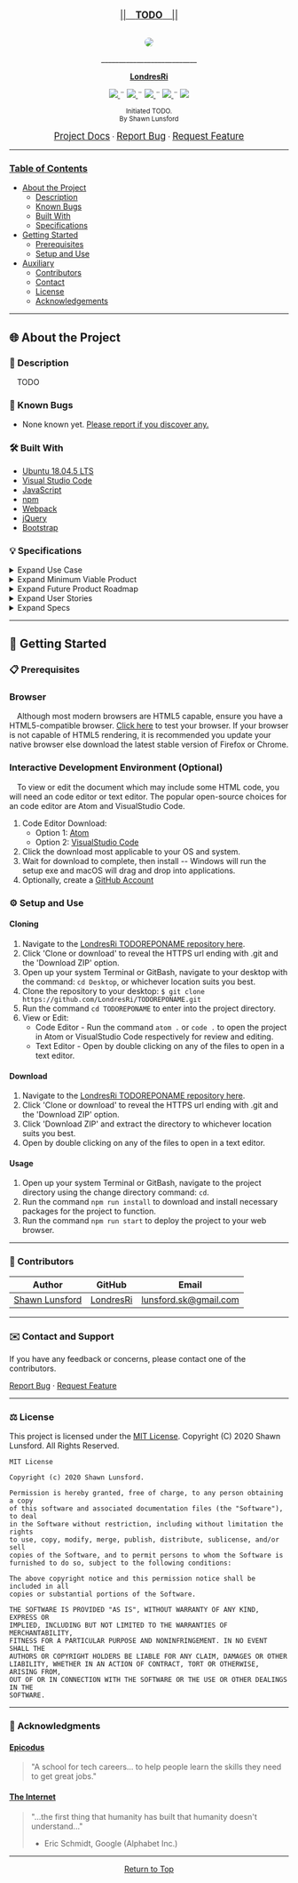 <br>
<p align="center">
  <u><big>||&emsp;<b><u>TODO</u></b>&emsp;||</big></u>
</p>
<p align="center">
    <!-- Project Avatar/Logo -->
    <br>
    <a href="https://github.com/LondresRi">
        <img style="border-radius: 100%" src="https://avatars1.githubusercontent.com/u/46427680?s=150&v=4">
    </a>
    <p align="center">
      ___________________________
    </p>
    <!-- GitHub Link -->
    <p align="center">
        <a href="https://github.com/LondresRi">
            <strong>LondresRi</strong>
        </a>
    </p>
    <!-- Project Shields -->
    <p align="center">
        <a href="https://github.com/LondresRi/TODOREPONAME/graphs/contributors">
            <img src="https://img.shields.io/github/contributors/LondresRi/TODOREPONAME.svg?style=plastic">
        </a>
        ¨
        <a href="https://github.com/LondresRi/TODOREPONAME/stargazers">
            <img src="https://img.shields.io/github/stars/LondresRi/TODOREPONAME.svg?color=yellow&style=plastic">
        </a>
        ¨
        <a href="https://github.com/LondresRi/TODOREPONAME/issues">
            <img src="https://img.shields.io/github/issues/LondresRi/TODOREPONAME?style=plastic">
        </a>
        ¨
        <a href="https://github.com/LondresRi/Best-ReadMe-Template/blob/master/LICENSE.txt">
            <img src="https://img.shields.io/github/license/LondresRi/TODOREPONAME?color=orange&style=plastic">
        </a>
        ¨
        <a href="https://linkedin.com/in/lunsfordsk">
            <img src="https://img.shields.io/badge/-LinkedIn-black.svg?style=plastic&logo=linkedin&colorB=2867B2">
        </a>
    </p>    
</p>

<p align="center">
  <small>Initiated TODO.</small>
  <br>
  <small>By Shawn Lunsford</small>
</p>

<!-- Project Links -->
<p align="center">
    <a href="https://github.com/LondresRi/TODOREPONAME"><big>Project Docs</big></a> ·
    <a href="https://github.com/LondresRi/TODOREPONAME/issues"><big>Report Bug</big></a> ·
    <a href="https://github.com/LondresRi/TODOREPONAME/issues"><big>Request Feature</big></a>
</p>

------------------------------
### <u>Table of Contents</u>
* <a href="#🌐-about-the-project">About the Project</a>
    * <a href="#📖-description">Description</a>
    * <a href="#🦠-known-bugs">Known Bugs</a>
    * <a href="#🛠-built-with">Built With</a>
    * <a href="#💡-specifications">Specifications</a>
    <!-- * <a href="#🔍-preview">Preview</a> -->
* <a href="#🏁-getting-started">Getting Started</a>
    * <a href="#📋-prerequisites">Prerequisites</a>
    * <a href="#⚙️-setup-and-use">Setup and Use</a>
* <a href="#🤝-contributors">Auxiliary</a>
    * <a href="#🤝-contributors">Contributors</a>
    * <a href="#✉️-contact-and-support">Contact</a>
    * <a href="#⚖️-license">License</a>
    * <a href="#🌟-acknowledgements">Acknowledgements</a>
    
------------------------------

## 🌐 About the Project

### 📖 Description
&emsp;TODO

### 🦠 Known Bugs

* None known yet. <a href="https://github.com/LondresRi/TODOREPONAME/issues">Please report if you discover any.</a>

### 🛠 Built With
* [Ubuntu 18.04.5 LTS](https://releases.ubuntu.com/18.04/)
* [Visual Studio Code](https://code.visualstudio.com/)
* [JavaScript](https://www.javascript.com//)
* [npm](https://www.npmjs.com/)
* [Webpack](https://webpack.js.org/)
* [jQuery](https://jquery.com/)
* [Bootstrap](https://getbootstrap.com/)


### 💡 Specifications

<details>
<summary>Expand Use Case</summary>
&emsp;TODO
</details>

<details>
<summary>Expand Minimum Viable Product</summary>
<li>TODO</li>
</details>

<details>
<summary>Expand Future Product Roadmap</summary>
<li>TODO</li>
</details>

<details>
  <summary>Expand User Stories</summary>
  <table>
    <tr>
      <th>ID</th>
      <th>User Story</th>
      <th>Accepted</th>
    </tr>
    <tr>
      <td>01</td>
      <td>"As a TODO, I want TODO so that TODO."</td>
      <td>False</td>
    </tr>
  </table>
</details>

<details>
  <summary>Expand Specs</summary>
  <table>
    <tr>
      <th>ID</th>
      <th>Behavior</th>
      <th>Input</th>
      <th>Output</th>
      <th>Notes</th>
      <th>Completed</th>
    </tr>
    <tr>
      <td>01-A</td>
      <td>TODO</td>
      <td>TODO</td>
      <td>TODO</td>
      <td>TODO</td>
      <td>False</td>
    </tr>
  </table>
  <br>
  <table>
    <tr>
      <th>ID</th>
      <th>Test</th>
      <th>Input</th>
      <th>Output</th>
      <th>Notes</th>
      <th>Completed</th>
    </tr>
    <tr>
      <td> 01-A1 </td>
      <td>should correctly TODO</td>
      <td>TODO</td>
      <td>TODO</td>
      <td>TODO</td>
      <td>False</td>
    </tr>
    <tr>
      <td> 01-A2 </td>
      <td>should correctly TODO</td>
      <td>TODO</td>
      <td>TODO</td>
      <td>TODO</td>
      <td>False</td>
    </tr>
  </table>

<center><small><a href="#specs">Return to Top of Specs</a></small></center>

</details>

<!-- ### 🔍 Preview -->

------------------------------

## 🏁 Getting Started

### 📋 Prerequisites

### Browser
  &emsp;Although most modern browsers are HTML5 capable, ensure you have a HTML5-compatible browser. [Click here](https://html5test.com/) to test your browser. If your browser is not capable of HTML5 rendering, it is recommended you update your native browser else download the latest stable version of Firefox or Chrome.

### Interactive Development Environment (Optional)

  &emsp;To view or edit the document which may include some HTML code, you will need an code editor or text editor. The popular open-source choices for an code editor are Atom and VisualStudio Code.

  1) Code Editor Download:
     * Option 1: [Atom](https://nodejs.org/en/)
     * Option 2: [VisualStudio Code](https://www.npmjs.com/)
  2) Click the download most applicable to your OS and system.
  3) Wait for download to complete, then install -- Windows will run the setup exe and macOS will drag and drop into applications.
  4) Optionally, create a [GitHub Account](https://github.com)

### ⚙️ Setup and Use

  #### Cloning

  1) Navigate to the [LondresRi TODOREPONAME repository here](https://github.com/LondresRi/TODOREPONAME).
  2) Click 'Clone or download' to reveal the HTTPS url ending with .git and the 'Download ZIP' option.
  3) Open up your system Terminal or GitBash, navigate to your desktop with the command: `cd Desktop`, or whichever location suits you best.
  4) Clone the repository to your desktop: `$ git clone https://github.com/LondresRi/TODOREPONAME.git`
  5) Run the command `cd TODOREPONAME` to enter into the project directory.
  6) View or Edit:
      * Code Editor - Run the command `atom .` or `code .` to open the project in Atom or VisualStudio Code respectively for review and editing.
      * Text Editor - Open by double clicking on any of the files to open in a text editor.

  #### Download

  1) Navigate to the [LondresRi TODOREPONAME repository here](https://github.com/LondresRi/TODOREPONAME).
  2) Click 'Clone or download' to reveal the HTTPS url ending with .git and the 'Download ZIP' option.
  3) Click 'Download ZIP' and extract the directory to whichever location suits you best.
  4) Open by double clicking on any of the files to open in a text editor.

  #### Usage
  1) Open up your system Terminal or GitBash, navigate to the project directory using the change directory command: `cd`.
  2) Run the command `npm run install` to download and install necessary packages for the project to function.
  3) Run the command `npm run start` to deploy the project to your web browser.

------------------------------

### 🤝 Contributors

| Author | GitHub | Email |
|--------|:------:|:-----:|
| [Shawn Lunsford](https://linkedin.com/in/lunsfordsk) | [LondresRi](https://github.com/LondresRi) |  [lunsford.sk@gmail.com](mailto:lunsford.sk@gmail.com) |

------------------------------

### ✉️ Contact and Support

If you have any feedback or concerns, please contact one of the contributors.

<p>
    <a href="https://github.com/LondresRi/TODOREPONAME/issues">Report Bug</a> ·
    <a href="https://github.com/LondresRi/TODOREPONAME/issues">Request Feature</a>
</p>

------------------------------

### ⚖️ License

This project is licensed under the [MIT License](https://opensource.org/licenses/MIT). Copyright (C) 2020 Shawn Lunsford. All Rights Reserved.
```
MIT License

Copyright (c) 2020 Shawn Lunsford.

Permission is hereby granted, free of charge, to any person obtaining a copy
of this software and associated documentation files (the "Software"), to deal
in the Software without restriction, including without limitation the rights
to use, copy, modify, merge, publish, distribute, sublicense, and/or sell
copies of the Software, and to permit persons to whom the Software is
furnished to do so, subject to the following conditions:

The above copyright notice and this permission notice shall be included in all
copies or substantial portions of the Software.

THE SOFTWARE IS PROVIDED "AS IS", WITHOUT WARRANTY OF ANY KIND, EXPRESS OR
IMPLIED, INCLUDING BUT NOT LIMITED TO THE WARRANTIES OF MERCHANTABILITY,
FITNESS FOR A PARTICULAR PURPOSE AND NONINFRINGEMENT. IN NO EVENT SHALL THE
AUTHORS OR COPYRIGHT HOLDERS BE LIABLE FOR ANY CLAIM, DAMAGES OR OTHER
LIABILITY, WHETHER IN AN ACTION OF CONTRACT, TORT OR OTHERWISE, ARISING FROM,
OUT OF OR IN CONNECTION WITH THE SOFTWARE OR THE USE OR OTHER DEALINGS IN THE
SOFTWARE.
```

------------------------------

### 🌟 Acknowledgments

#### [Epicodus](https://www.epicodus.com/)
>"A school for tech careers... to help people learn the skills they need to get great jobs."

#### [The Internet](https://webfoundation.org/)
> "...the first thing that humanity has built that humanity doesn't understand..."
> - Eric Schmidt, Google (Alphabet Inc.)

------------------------------

<center><a href="#">Return to Top</a></center>